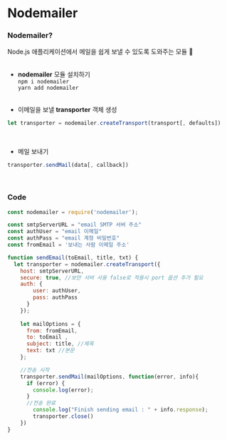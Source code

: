 # Nodemailer

### Nodemailer?
Node.js 애플리케이션에서 메일을 쉽게 보낼 수 있도록 도와주는 모듈 📨
<br><br>

- **nodemailer** 모듈 설치하기 <br>
```npm i nodemailer```<br>
```yarn add nodemailer ```<br><br>


- 이메일을 보낼 **transporter** 객체 생성 <br>
```javascript
let transporter = nodemailer.createTransport(transport[, defaults])
```
<br>

- 메일 보내기
```javascript
transporter.sendMail(data[, callback])
```
<br>

### Code
```javascript
const nodemailer = require('nodemailer');

const smtpServerURL = "email SMTP 서버 주소"
const authUser = "email 이메일"
const authPass = "email 계정 비밀번호"
const fromEmail = '보내는 사람 이메일 주소'

function sendEmail(toEmail, title, txt) {    
  let transporter = nodemailer.createTransport({
    host: smtpServerURL,
    secure: true, //보안 서버 사용 false로 적용시 port 옵션 추가 필요
    auth: {
        user: authUser, 
        pass: authPass 
      }
    });
    
    let mailOptions = {
      from: fromEmail, 
      to: toEmail , 
      subject: title, //제목
      text: txt //본문
    };

    //전송 시작
    transporter.sendMail(mailOptions, function(error, info){
      if (error) {
        console.log(error);
      }
      //전송 완료
        console.log("Finish sending email : " + info.response);        
        transporter.close()
    })
}

```


<br>
